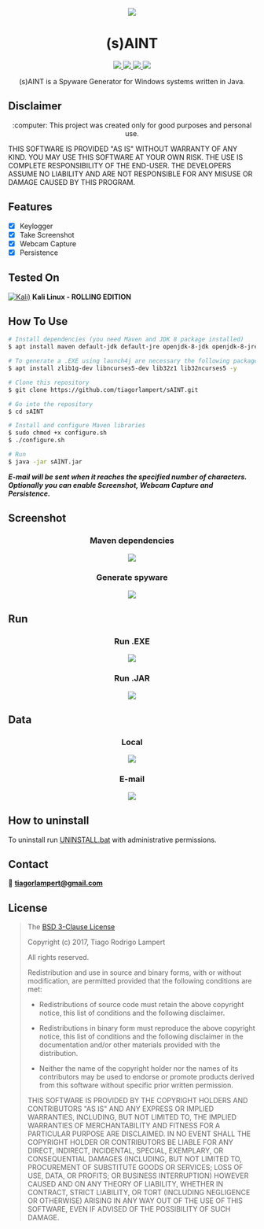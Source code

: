 <p align="center">
  <img src="https://raw.githubusercontent.com/tiagorlampert/sAINT/master/content/logo.png">
</p>

<h1 align="center">(s)AINT</h1>
<p align="center">
  <a href="https://www.java.com">
    <img src="https://img.shields.io/badge/Java-8-red.svg">
  </a>
  <a href="https://github.com/tiagorlampert/sAINT/blob/master/LICENSE">
    <img src="https://img.shields.io/badge/License-BSD%203-lightgrey.svg">
  </a>
  <a href="https://github.com/tiagorlampert/sAINT/blob/master/sAINT.go">
    <img src="https://img.shields.io/badge/Release-1.0-blue.svg">
  </a>
    <a href="https://opensource.org">
    <img src="https://img.shields.io/badge/Open%20Source-%E2%9D%A4-brightgreen.svg">
  </a>
</p>

<p align="center">
  (s)AINT is a Spyware Generator for Windows systems written in Java.
</p>

## Disclaimer
<p align="center">
  :computer: This project was created only for good purposes and personal use.
</p>

THIS SOFTWARE IS PROVIDED "AS IS" WITHOUT WARRANTY OF ANY KIND. YOU MAY USE THIS SOFTWARE AT YOUR OWN RISK. THE USE IS COMPLETE RESPONSIBILITY OF THE END-USER. THE DEVELOPERS ASSUME NO LIABILITY AND ARE NOT RESPONSIBLE FOR ANY MISUSE OR DAMAGE CAUSED BY THIS PROGRAM.

## Features
- [x] Keylogger
- [x] Take Screenshot
- [x] Webcam Capture
- [x] Persistence

## Tested On
[![Kali)](https://www.google.com/s2/favicons?domain=https://www.kali.org/)](https://www.kali.org) **Kali Linux - ROLLING EDITION**

## How To Use
```bash
# Install dependencies (you need Maven and JDK 8 package installed)
$ apt install maven default-jdk default-jre openjdk-8-jdk openjdk-8-jre -y

# To generate a .EXE using launch4j are necessary the following packages
$ apt install zlib1g-dev libncurses5-dev lib32z1 lib32ncurses5 -y

# Clone this repository
$ git clone https://github.com/tiagorlampert/sAINT.git

# Go into the repository
$ cd sAINT

# Install and configure Maven libraries
$ sudo chmod +x configure.sh
$ ./configure.sh

# Run
$ java -jar sAINT.jar
```

***E-mail will be sent when it reaches the specified number of characters. Optionally you can enable Screenshot, Webcam Capture and Persistence.***

## Screenshot
  <h3 align="center"> Maven dependencies</h3>
  
  <p align="center"> <img src="https://github.com/tiagorlampert/sAINT/blob/master/content/1.gif"> </p>
  
  <h3 align="center"> Generate spyware</h3>
  
  <p align="center"> <img src="https://github.com/tiagorlampert/sAINT/blob/master/content/2.gif"> </p>

## Run
<h3 align="center">Run .EXE</h3>

<p align="center">
  <img src="https://github.com/tiagorlampert/sAINT/blob/master/content/3.gif">
</p>

<h3 align="center">Run .JAR</h3>

<p align="center">
  <img src="https://github.com/tiagorlampert/sAINT/blob/master/content/4.gif">
</p>


## Data
<h3 align="center">Local</h3>

<p align="center">
  <img src="https://github.com/tiagorlampert/sAINT/blob/master/content/5.gif">
</p>


<h3 align="center"> E-mail</h3>

<p align="center">
  <img src="https://github.com/tiagorlampert/sAINT/blob/master/content/6.gif">
</p>

## How to uninstall
To uninstall run <a href="https://github.com/tiagorlampert/sAINT/blob/master/content/UNINSTALL.bat">UNINSTALL.bat</a> with administrative permissions.

## Contact
:email: **tiagorlampert@gmail.com**

## License

>The [BSD 3-Clause License](https://opensource.org/licenses/BSD-3-Clause)
>
>Copyright (c) 2017, Tiago Rodrigo Lampert
>
>All rights reserved.
>
>Redistribution and use in source and binary forms, with or without modification, are permitted provided that the following conditions are met:
>
>* Redistributions of source code must retain the above copyright notice, this
  list of conditions and the following disclaimer.
>
>* Redistributions in binary form must reproduce the above copyright notice,
  this list of conditions and the following disclaimer in the documentation
and/or other materials provided with the distribution.
>
>* Neither the name of the copyright holder nor the names of its
  contributors may be used to endorse or promote products derived from
this software without specific prior written permission.
>
>THIS SOFTWARE IS PROVIDED BY THE COPYRIGHT HOLDERS AND CONTRIBUTORS "AS IS"
AND ANY EXPRESS OR IMPLIED WARRANTIES, INCLUDING, BUT NOT LIMITED TO, THE
IMPLIED WARRANTIES OF MERCHANTABILITY AND FITNESS FOR A PARTICULAR PURPOSE ARE
DISCLAIMED. IN NO EVENT SHALL THE COPYRIGHT HOLDER OR CONTRIBUTORS BE LIABLE
FOR ANY DIRECT, INDIRECT, INCIDENTAL, SPECIAL, EXEMPLARY, OR CONSEQUENTIAL
DAMAGES (INCLUDING, BUT NOT LIMITED TO, PROCUREMENT OF SUBSTITUTE GOODS OR
SERVICES; LOSS OF USE, DATA, OR PROFITS; OR BUSINESS INTERRUPTION) HOWEVER
CAUSED AND ON ANY THEORY OF LIABILITY, WHETHER IN CONTRACT, STRICT LIABILITY,
OR TORT (INCLUDING NEGLIGENCE OR OTHERWISE) ARISING IN ANY WAY OUT OF THE USE
OF THIS SOFTWARE, EVEN IF ADVISED OF THE POSSIBILITY OF SUCH DAMAGE.

